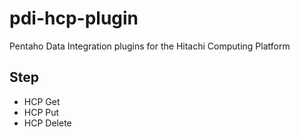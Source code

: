 # pdi-hcp-plugin

Pentaho Data Integration plugins for the Hitachi Computing Platform

## Step
- HCP Get
- HCP Put
- HCP Delete
